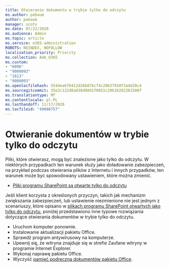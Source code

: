 ```yaml
---
title: Otwieranie dokumentu w trybie tylko do odczytu
ms.author: pebaum
author: pebaum
manager: scotv
ms.date: 07/22/2020
ms.audience: Admin
ms.topic: article
ms.service: o365-administration
ROBOTS: NOINDEX, NOFOLLOW
localization_priority: Priority
ms.collection: Adm_O365
ms.custom:
- "6896"
- "9000093"
- "1613"
- "9000093"
ms.openlocfilehash: 5544ea676412d26b87bcf4c20637910f3a4d20c4
ms.sourcegitcommit: 35e2c122d8a838d98d1f0851c29b16282261580f
ms.translationtype: MT
ms.contentlocale: pl-PL
ms.lasthandoff: 11/17/2020
ms.locfileid: "49088757"
---
```

# <a name="documents-opening-in-read-only"></a>Otwieranie dokumentów w trybie tylko do odczytu

Pliki, które otwierasz, mogą być znalezione jako tylko do odczytu. W niektórych przypadkach ten warunek służy jako doładowanie zabezpieczeń, na przykład podczas otwierania plików z Internetu i innych przypadków, ten warunek może być spowodowany ustawieniem, które można zmienić.

- [Pliki programu SharePoint są otwarte tylko do odczytu](https://docs.microsoft.com/sharepoint/troubleshoot/lists-and-libraries/files-open-as-read-only-and-cannot-check-in-or-out)

Jeśli klient korzysta z określonych przyczyn, takich jak mechanizm zwiększania zabezpieczeń, lub ustawienie niezmienione nie jest jednym z scenariuszy, które opisano w [plikach programu SharePoint otwartych jako tylko do odczytu](https://docs.microsoft.com/sharepoint/troubleshoot/lists-and-libraries/files-open-as-read-only-and-cannot-check-in-or-out), poniżej przedstawiono inne typowe rozwiązania dotyczące otwierania dokumentów w trybie tylko do odczytu.

- Uruchom komputer ponownie.
- Instalowanie aktualizacji pakietu Office.
- Sprawdź program antywirusowy na komputerze.
- Upewnij się, że witryna znajduje się w strefie Zaufane witryny w programie Internet Explorer.
- Wykonaj naprawę pakietu Office.
- Wyczyść [pamięć podręczną dokumentów pakietu Office](https://support.microsoft.com/office/delete-your-office-document-cache-b1d3765e-d71b-4bb8-99ca-acd22c42995d?ui=en-us&rs=en-us&ad=us).

